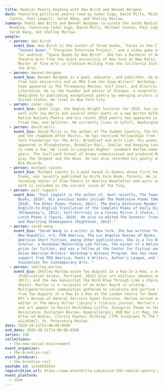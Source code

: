 ```yaml
---
title: Radical Poetry Reading with Ama Birch and Bennet Bergman
deck: Featuring political poetry read by Cedar Sigo, David Mills, Michael
  Cavuto, Paul Legault, Sarah Wang, and Shelley Marlow.
summary: Poets Ama Birch and Bennet Bergman co-curate the tenth Radical Poetry
  Reading, featuring Cedar Sigo, David Mills, Michael Cavuto, Paul Legault,
  Sarah Wang, and Shelley Marlow.
people:
  - person: ama-birch
    event_bio: Ama Birch is the author of three books, "Faces in the Clouds,"
      "Sonnet Boom!," "Ferguson Interview Project," and a video game available
      for android, "Space Quake by Ama Birch". She has a Bachelor of Arts in
      Theatre Arts from the State University of New York at New Paltz, and a
      Master of Fine Arts in Creative Writing from the California Institute of
      the Arts.
  - person: bennet-bergman
    event_bio: Bennet Bergman is a poet, educator, and publisher. He earned a BA
      from Yale University and an MFA from the Iowa Writers’ Workshop. His poems
      have appeared in The Threepenny Review, Gulf Coast, and Electric
      Literature. He is the founder and editor of Changes, a nonprofit press
      dedicated to publishing exceptional poetry by emerging writers in the
      United States. He lives in New York City.
  - person: cedar-sigo
    event_bio: Cedar Sigo, the Bagley-Wright lecturer for 2019, has just completed
      work with Joy Harjo and several other poets on a new Norton Anthology of
      Native Nations Poetry and his recent 2019 poetry has appeared in Harper’s,
      Freak Fam, and Splinter. He currently lives in Lofall, Washington.
  - person: david-mills
    event_bio: David Mills is the author of The Sudden Country, The Dream Detective
      and the chapbook After Mistic. He has received fellowships from the New
      York Foundation for the Arts, Breadloaf and Arts Link. His poems have
      appeared in Ploughshares, Brooklyn Rail, Jubilat and Hanging Loose Press
      to name a few. He lived in Langston Hughes’ landmark Harlem home for three
      years. The Juilliard School of Drama commissioned and produced Mr. Mills’
      play The Serpent and the Dove. He has also recorded his poetry on ESPN and
      RCA Records.
  - person: michael-cavuto
    event_bio: Michael Cavuto is a poet based in Queens whose first book, Country
      Poems, was recently published by Knife Fork Book, Toronto. He is a
      founding editor of Slow Poetry in America Newsletter and auric press. His
      work is included in the current issue of The Tiny.
  - person: paul-legault
    event_bio: "Paul Legault is the author of, most recently, The Tower (Coach House
      Books, 2020). His previous books include The Madeleine Poems (Omnidawn,
      2010), The Other Poems (Fence, 2011), The Emily Dickinson Reader: An
      English-to-English Translation of the Complete Poems of Emily Dickinson
      (McSweeney’s, 2012), Self-Portrait in a Convex Mirror 2 (Fence, 2016), and
      Lunch Poems 2 (Spork, 2018). He also co-edited The Sonnets: Translating
      and Rewriting Shakespeare (Nightboat, 2012)."
  - person: sarah-wang
    event_bio: "Sarah Wang is a writer in New York. She has written for BOMB, The
      New Republic, n+1, PEN America, The Los Angeles Review of Books, and
      American Short Fiction, among other publications. She is a Tin House
      Scholar, a Kundiman Mentorship Lab Fellow, the winner of a Nelson Algren
      prize for fiction, and was a fellow at the Center for Fiction and the
      Asian American Writers' Workshop's Witness Program. She has received
      support from PEN America, Poets & Writers, Author's League, and the
      Foundation for Contemporary Arts. "
  - person: shelley-marlow
    event_bio: Shelley Marlow wrote Two Augusts In a Row In a Row, a novel
      (Publication Studio, Portland, 2015) plus art editions (Hudson and London,
      2017); and the new manuscript The Wind Blew Through Like a Chorus of
      Ghosts. Marlow is a recipient of an Acker Award in writing.
      Multigenerational communities gathered to celebrate and perform scenes
      from Two Augusts In a Row In a Row at the London Centre for Book Arts and
      NYC's Bureau of General Services Queer Division. Marlow served as prose
      editor of The Henry Miller Library’s literary journal. Marlow’s writing
      and art appear in Resist Much/Obey Little, Inaugural Poems to the
      Resistance; Evergreen Review; Hyperallergic; KGB Bar Lit Mag; the Rail;
      Altar-ed Bodies, Clarity Haynes; Rilking; LTTR (Lesbians To The Rescue);
      alLuPiNiT; St. Petersburg Review.
date: 2020-10-21T13:00:00-0500
end_date: 2020-10-21T14:00:00-0500
series: 156
collections:
  - the-new-social-environment
event_organizer:
  - the-brooklyn-rail
event_producer:
  - the-brooklyn-rail
youtube_id: sisG09IGSVo
registration_url: https://www.eventbrite.com/e/nse-156-radical-poetry-with-ama-birch-and-bennet-bergman-tickets-125620407019
event_platform:
  - zoom
---
```


